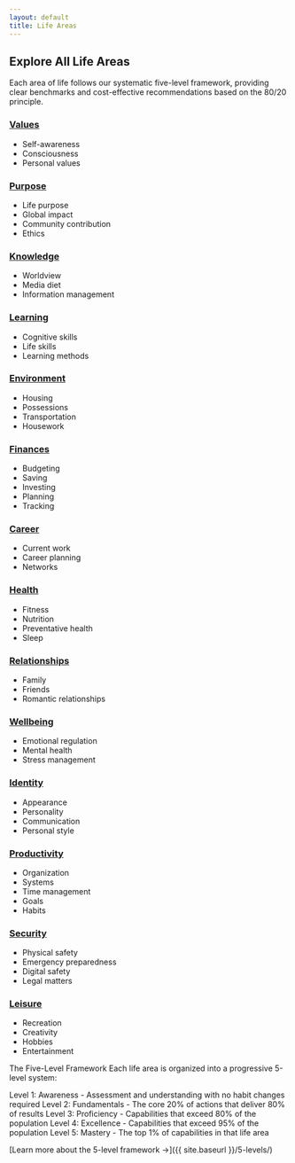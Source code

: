 ```yaml
---
layout: default
title: Life Areas
---
```


## Explore All Life Areas
Each area of life follows our systematic five-level framework, providing clear benchmarks and cost-effective recommendations based on the 80/20 principle.
<div class="life-areas-grid">
  <!-- 1. Values -->
  <div class="life-area-card">
    <h3><a href="{{ site.baseurl }}/values/">Values</a></h3>
    <ul>
      <li>Self-awareness</li>
      <li>Consciousness</li>
      <li>Personal values</li>
    </ul>
  </div>
  <!-- 2. Purpose -->
  <div class="life-area-card">
    <h3><a href="{{ site.baseurl }}/purpose/">Purpose</a></h3>
    <ul>
      <li>Life purpose</li>
      <li>Global impact</li>
      <li>Community contribution</li>
      <li>Ethics</li>
    </ul>
  </div>
  <!-- 3. Knowledge -->
  <div class="life-area-card">
    <h3><a href="{{ site.baseurl }}/knowledge/">Knowledge</a></h3>
    <ul>
      <li>Worldview</li>
      <li>Media diet</li>
      <li>Information management</li>
    </ul>
  </div>
  <!-- 4. Learning -->
  <div class="life-area-card">
    <h3><a href="{{ site.baseurl }}/learning/">Learning</a></h3>
    <ul>
      <li>Cognitive skills</li>
      <li>Life skills</li>
      <li>Learning methods</li>
    </ul>
  </div>
  <!-- 5. Environment -->
  <div class="life-area-card">
    <h3><a href="{{ site.baseurl }}/environment/">Environment</a></h3>
    <ul>
      <li>Housing</li>
      <li>Possessions</li>
      <li>Transportation</li>
      <li>Housework</li>
    </ul>
  </div>
  <!-- 6. Finances -->
  <div class="life-area-card">
    <h3><a href="{{ site.baseurl }}/finances/">Finances</a></h3>
    <ul>
      <li>Budgeting</li>
      <li>Saving</li>
      <li>Investing</li>
      <li>Planning</li>
      <li>Tracking</li>
    </ul>
  </div>
  <!-- 7. Career -->
  <div class="life-area-card">
    <h3><a href="{{ site.baseurl }}/career/">Career</a></h3>
    <ul>
      <li>Current work</li>
      <li>Career planning</li>
      <li>Networks</li>
    </ul>
  </div>
  <!-- 8. Health -->
  <div class="life-area-card">
    <h3><a href="{{ site.baseurl }}/health/">Health</a></h3>
    <ul>
      <li>Fitness</li>
      <li>Nutrition</li>
      <li>Preventative health</li>
      <li>Sleep</li>
    </ul>
  </div>
  <!-- 9. Relationships -->
  <div class="life-area-card">
    <h3><a href="{{ site.baseurl }}/relationships/">Relationships</a></h3>
    <ul>
      <li>Family</li>
      <li>Friends</li>
      <li>Romantic relationships</li>
    </ul>
  </div>
  <!-- 10. Wellbeing -->
  <div class="life-area-card">
    <h3><a href="{{ site.baseurl }}/wellbeing/">Wellbeing</a></h3>
    <ul>
      <li>Emotional regulation</li>
      <li>Mental health</li>
      <li>Stress management</li>
    </ul>
  </div>
  <!-- 11. Identity -->
  <div class="life-area-card">
    <h3><a href="{{ site.baseurl }}/identity/">Identity</a></h3>
    <ul>
      <li>Appearance</li>
      <li>Personality</li>
      <li>Communication</li>
      <li>Personal style</li>
    </ul>
  </div>
  <!-- 12. Productivity -->
  <div class="life-area-card">
    <h3><a href="{{ site.baseurl }}/productivity/">Productivity</a></h3>
    <ul>
      <li>Organization</li>
      <li>Systems</li>
      <li>Time management</li>
      <li>Goals</li>
      <li>Habits</li>
    </ul>
  </div>
  <!-- 13. Security -->
  <div class="life-area-card">
    <h3><a href="{{ site.baseurl }}/security/">Security</a></h3>
    <ul>
      <li>Physical safety</li>
      <li>Emergency preparedness</li>
      <li>Digital safety</li>
      <li>Legal matters</li>
    </ul>
  </div>
  <!-- 14. Leisure -->
  <div class="life-area-card">
    <h3><a href="{{ site.baseurl }}/leisure/">Leisure</a></h3>
    <ul>
      <li>Recreation</li>
      <li>Creativity</li>
      <li>Hobbies</li>
      <li>Entertainment</li>
    </ul>
  </div>
</div>
The Five-Level Framework
Each life area is organized into a progressive 5-level system:

Level 1: Awareness - Assessment and understanding with no habit changes required
Level 2: Fundamentals - The core 20% of actions that deliver 80% of results
Level 3: Proficiency - Capabilities that exceed 80% of the population
Level 4: Excellence - Capabilities that exceed 95% of the population
Level 5: Mastery - The top 1% of capabilities in that life area

[Learn more about the 5-level framework →]({{ site.baseurl }}/5-levels/)
